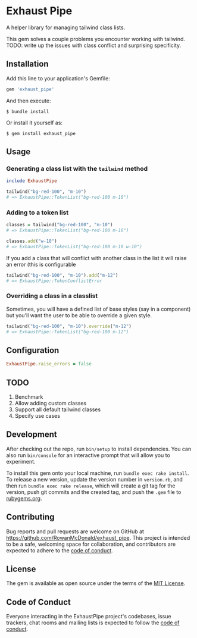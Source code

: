 # Exhaust Pipe

A helper library for managing tailwind class lists. 

This gem solves a couple problems you encounter working with tailwind.
TODO: write up the issues with class conflict and surprising specificity.

## Installation

Add this line to your application's Gemfile:

```ruby
gem 'exhaust_pipe'
```

And then execute:

    $ bundle install

Or install it yourself as:

    $ gem install exhaust_pipe

## Usage

### Generating a class list with the `tailwind` method

```rb
include ExhaustPipe

tailwind("bg-red-100", "m-10")
# => ExhaustPipe::TokenList("bg-red-100 m-10")
```

### Adding to a token list
```rb
classes = tailwind("bg-red-100", "m-10")
# => ExhaustPipe::TokenList("bg-red-100 m-10")

classes.add("w-10")
# => ExhaustPipe::TokenList("bg-red-100 m-10 w-10")
```

If you add a class that will conflict with another class in the list it will raise an error (this is configurable

```rb
tailwind("bg-red-100", "m-10").add("m-12")
# => ExhaustPipe::TokenConflictError
```

### Overriding a class in a classlist

Sometimes, you will have a defined list of base styles (say in a component) but you'll want the user to be able to override a given style.

```rb
tailwind("bg-red-100", "m-10").override("m-12")
# => ExhaustPipe::TokenList("bg-red-100 m-12")
```

## Configuration

```rb
ExhaustPipe.raise_errors = false
```

## TODO
1. Benchmark
1. Allow adding custom classes
1. Support all default tailwind classes
1. Specify use cases


## Development

After checking out the repo, run `bin/setup` to install dependencies. You can also run `bin/console` for an interactive prompt that will allow you to experiment.

To install this gem onto your local machine, run `bundle exec rake install`. To release a new version, update the version number in `version.rb`, and then run `bundle exec rake release`, which will create a git tag for the version, push git commits and the created tag, and push the `.gem` file to [rubygems.org](https://rubygems.org).

## Contributing

Bug reports and pull requests are welcome on GitHub at https://github.com/RowanMcDonald/exhaust_pipe. This project is intended to be a safe, welcoming space for collaboration, and contributors are expected to adhere to the [code of conduct](https://github.com/RowanMcDonald/exhaust_pipe/blob/main/CODE_OF_CONDUCT.md).

## License

The gem is available as open source under the terms of the [MIT License](https://opensource.org/licenses/MIT).

## Code of Conduct

Everyone interacting in the ExhaustPipe project's codebases, issue trackers, chat rooms and mailing lists is expected to follow the [code of conduct](https://github.com/RowanMcDonald/exhaust_pipe/blob/main/CODE_OF_CONDUCT.md).
